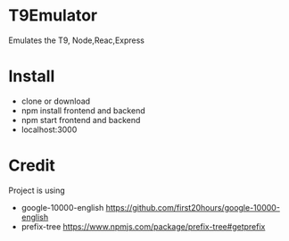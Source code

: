 # T9Emulator
Emulates the T9, Node,Reac,Express

# Install
  - clone or download
  - npm install frontend and backend
  - npm start frontend and backend
  - localhost:3000
# Credit
Project is using
  - google-10000-english https://github.com/first20hours/google-10000-english
  - prefix-tree  https://www.npmjs.com/package/prefix-tree#getprefix
